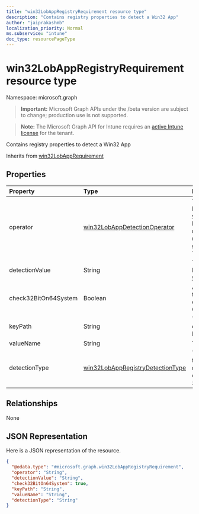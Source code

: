 ```yaml
---
title: "win32LobAppRegistryRequirement resource type"
description: "Contains registry properties to detect a Win32 App"
author: "jaiprakashmb"
localization_priority: Normal
ms.subservice: "intune"
doc_type: resourcePageType
---
```


# win32LobAppRegistryRequirement resource type

Namespace: microsoft.graph

> **Important:** Microsoft Graph APIs under the /beta version are subject to change; production use is not supported.

> **Note:** The Microsoft Graph API for Intune requires an [active Intune license](https://go.microsoft.com/fwlink/?linkid=839381) for the tenant.

Contains registry properties to detect a Win32 App


Inherits from [win32LobAppRequirement](../resources/intune-apps-win32lobapprequirement.md)

## Properties
|Property|Type|Description|
|:---|:---|:---|
|operator|[win32LobAppDetectionOperator](../resources/intune-apps-win32lobappdetectionoperator.md)|The operator for detection Inherited from [win32LobAppRequirement](../resources/intune-apps-win32lobapprequirement.md). Possible values are: `notConfigured`, `equal`, `notEqual`, `greaterThan`, `greaterThanOrEqual`, `lessThan`, `lessThanOrEqual`.|
|detectionValue|String|The detection value Inherited from [win32LobAppRequirement](../resources/intune-apps-win32lobapprequirement.md)|
|check32BitOn64System|Boolean|A value indicating whether this registry path is for checking 32-bit app on 64-bit system|
|keyPath|String|The registry key path to detect Win32 Line of Business (LoB) app|
|valueName|String|The registry value name|
|detectionType|[win32LobAppRegistryDetectionType](../resources/intune-apps-win32lobappregistrydetectiontype.md)|The registry data detection type. Possible values are: `notConfigured`, `exists`, `doesNotExist`, `string`, `integer`, `version`.|

## Relationships
None

## JSON Representation
Here is a JSON representation of the resource.
<!-- {
  "blockType": "resource",
  "@odata.type": "microsoft.graph.win32LobAppRegistryRequirement"
}
-->
``` json
{
  "@odata.type": "#microsoft.graph.win32LobAppRegistryRequirement",
  "operator": "String",
  "detectionValue": "String",
  "check32BitOn64System": true,
  "keyPath": "String",
  "valueName": "String",
  "detectionType": "String"
}
```
